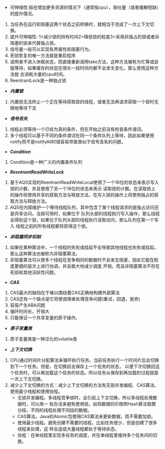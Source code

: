 - 可伸缩性:指在增加更多资源的情况下（通常指cpu），吞吐量（或者缓解短缺）的提升情况。
1. 当任务在运行和阻塞这两个状态之前转换时，就相当于完成了一次上下文切换。
2. 提升可伸缩性: 1>减少锁的持有时间2>降低锁的粒度3>采用非独占的锁或者非阻塞的锁来代替独占锁。
3. 信号量一般可以实现有界属性和阻塞行为。
5. 死锁恢复的唯一方法就是重启程序
6. 调用者不进入休眠状态，而直接重新调用take方法，这种方法被称为忙等或自旋等待，如果缓存的状态在很长一段时间内都不会发生变化，那么使用这种方法就
会消耗大量的cpu时间。
6. ReentrantLock是一种独占锁
- **_内置锁_** 
1. 内置锁无法终止一个正在等待获取锁的线程，或者无法再请求获取一个锁时无限地等待下去
- **_信号丢失_**
1. 线程必须等待一个已经为真的条件，但在开始之前没有检查条件谓词。
2. 多个线程可以基于不同的条件谓词在同一个条件队列上等待，因此如果使用notify而不是notifyAll时很容易导致类似于信号丢失的问题。
- **_Condition_** 
1. Condition是一种广义的内置条件队列
- **_ReentrantReadWriteLock_**
1. 基于AQS实现的ReentrantReadWriteLocal使用了一个16位的状态来表示写入锁的计数，并且使用了另一个16位的状态来表示
读取锁的计数。在读取锁上的操作将使用共享的获取方法与释放方法，在写入锁的操作上将使用独占的获取方法与释放方法。
2. AQS在内部维护一个等待线程队列，其中包含了某个线程请求的是独占访问还是共享访问。当锁可用时，如果位于
队列头部的线程执行写入操作，那么线程会得到这个锁，如果位于队列头部的线程执行读取访问，那么队列在第一个写入
线程之前的所有线程都将获得这个锁。
- **_非阻塞同步机制_**
1. 如果在某种算法中，一个线程的失败或挂起不会导致其他线程也失败或挂起，那么这种算法也被称为非阻塞算法。
2. 非阻塞算法可以使多个线程在竞争相同的数据时不会发生阻塞，因此它能在粒度更细的层次上进行协调，并且极大地减少调度
开销，而且非阻塞算法不存在死锁和其他活跃性问题。
- **_CAS_**
1. CAS最大的缺陷在于难以围绕着CAS正确地构建外部算法
2. CAS还有一个缺点是它将使调用者处理竞争问题(重试，回退，放弃)
3. 容易产生ABA问题
4. 循环时间长，开销大
5. 只能保证一个共享变量的原子操作。
- **_原子变量类_**
1. 原子变量类是一种泛化的volatile类
- **_上下文切换_**
1. CPU通过时间片分配算法来循环执行任务，当前任务执行一个时间片后会切换到下一个任务。但是，在切换前会保存上一个任务的状态，
以便下次切换回这个任务时，可以再加载这个任务的状态。所以任务从保存到再加载的过程就是一次上下文切换。
2. 减少上下文切换的方式：减少上下文切换的方法有无锁并发编程、CAS算法、使用最少线程和使用协程。
    - 无锁并发编程。多线程竞争锁时，会引起上下文切换，所以多线程处理数据时，可以用一
   些办法来避免使用锁，如将数据的ID按照Hash算法取模分段，不同的线程处理不同段的数据。
    - CAS算法。Java的Atomic包使用CAS算法来更新数据，而不需要加锁。
    - 使用最少线程。避免创建不需要的线程，比如任务很少，但是创建了很多线程来处理，这
  样会造成大量线程都处于等待状态。
    - 协程：在单线程里实现多任务的调度，并在单线程里维持多个任务间的切换。
